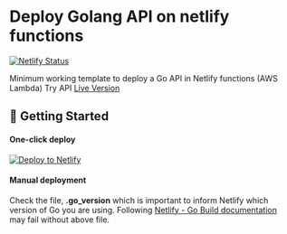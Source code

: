# Deploy Golang API on netlify functions

[![Netlify Status](https://api.netlify.com/api/v1/badges/870141a3-3821-4391-825b-ccf11cde1546/deploy-status)](https://app.netlify.com/sites/resilient-manatee-888598/deploys)

Minimum working template to deploy a Go API in Netlify functions (AWS Lambda)
Try API [Live Version]

## 🏁 Getting Started

#### One-click deploy

[![Deploy to Netlify](https://www.netlify.com/img/deploy/button.svg)](https://app.netlify.com/start/deploy?repository=https://github.com/darkmelcof/go_api_netlify_template)

#### Manual deployment

Check the file, **.go_version** which is important to inform Netlify which version of Go you are using. 
Following [Netlify - Go Build documentation] may fail without above file.



[Netlify - Go Build documentation]: <https://docs.netlify.com/functions/build-with-go/>
[Live Version]: <https://resilient-manatee-888598.netlify.app/.netlify/functions/hello>